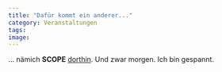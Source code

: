```yaml
---
title: "Dafür kommt ein anderer..."
category: Veranstaltungen
tags: 
image: 
---
```


... nämich **SCOPE** [dorthin](http://ersteliga.com/). Und zwar morgen. Ich bin gespannt.